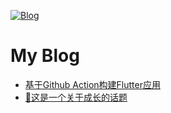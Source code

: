 [![Blog](https://img.shields.io/badge/link-blog-green)](https://handoing.github.io/)

# My Blog

* [基于Github Action构建Flutter应用](https://handoing.github.io/blog/github_actions_flutter_demo.html)
* [📝这是一个关于成长的话题](https://handoing.github.io/blog/github_actions_flutter_demo.html)
